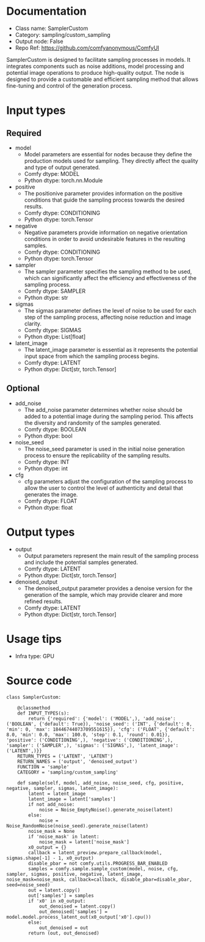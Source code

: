 # Documentation
- Class name: SamplerCustom
- Category: sampling/custom_sampling
- Output node: False
- Repo Ref: https://github.com/comfyanonymous/ComfyUI

SamplerCustom is designed to facilitate sampling processes in models. It integrates components such as noise additions, model processing and potential image operations to produce high-quality output. The node is designed to provide a customable and efficient sampling method that allows fine-tuning and control of the generation process.

# Input types
## Required
- model
    - Model parameters are essential for nodes because they define the production models used for sampling. They directly affect the quality and type of output generated.
    - Comfy dtype: MODEL
    - Python dtype: torch.nn.Module
- positive
    - The positionive parameter provides information on the positive conditions that guide the sampling process towards the desired results.
    - Comfy dtype: CONDITIONING
    - Python dtype: torch.Tensor
- negative
    - Negative parameters provide information on negative orientation conditions in order to avoid undesirable features in the resulting samples.
    - Comfy dtype: CONDITIONING
    - Python dtype: torch.Tensor
- sampler
    - The sampler parameter specifies the sampling method to be used, which can significantly affect the efficiency and effectiveness of the sampling process.
    - Comfy dtype: SAMPLER
    - Python dtype: str
- sigmas
    - The sigmas parameter defines the level of noise to be used for each step of the sampling process, affecting noise reduction and image clarity.
    - Comfy dtype: SIGMAS
    - Python dtype: List[float]
- latent_image
    - The latent_image parameter is essential as it represents the potential input space from which the sampling process begins.
    - Comfy dtype: LATENT
    - Python dtype: Dict[str, torch.Tensor]
## Optional
- add_noise
    - The add_noise parameter determines whether noise should be added to a potential image during the sampling period. This affects the diversity and randomity of the samples generated.
    - Comfy dtype: BOOLEAN
    - Python dtype: bool
- noise_seed
    - The noise_seed parameter is used in the initial noise generation process to ensure the replicability of the sampling results.
    - Comfy dtype: INT
    - Python dtype: int
- cfg
    - cfg parameters adjust the configuration of the sampling process to allow the user to control the level of authenticity and detail that generates the image.
    - Comfy dtype: FLOAT
    - Python dtype: float

# Output types
- output
    - Output parameters represent the main result of the sampling process and include the potential samples generated.
    - Comfy dtype: LATENT
    - Python dtype: Dict[str, torch.Tensor]
- denoised_output
    - The denoised_output parameter provides a denoise version for the generation of the sample, which may provide clearer and more refined results.
    - Comfy dtype: LATENT
    - Python dtype: Dict[str, torch.Tensor]

# Usage tips
- Infra type: GPU

# Source code
```
class SamplerCustom:

    @classmethod
    def INPUT_TYPES(s):
        return {'required': {'model': ('MODEL',), 'add_noise': ('BOOLEAN', {'default': True}), 'noise_seed': ('INT', {'default': 0, 'min': 0, 'max': 18446744073709551615}), 'cfg': ('FLOAT', {'default': 8.0, 'min': 0.0, 'max': 100.0, 'step': 0.1, 'round': 0.01}), 'positive': ('CONDITIONING',), 'negative': ('CONDITIONING',), 'sampler': ('SAMPLER',), 'sigmas': ('SIGMAS',), 'latent_image': ('LATENT',)}}
    RETURN_TYPES = ('LATENT', 'LATENT')
    RETURN_NAMES = ('output', 'denoised_output')
    FUNCTION = 'sample'
    CATEGORY = 'sampling/custom_sampling'

    def sample(self, model, add_noise, noise_seed, cfg, positive, negative, sampler, sigmas, latent_image):
        latent = latent_image
        latent_image = latent['samples']
        if not add_noise:
            noise = Noise_EmptyNoise().generate_noise(latent)
        else:
            noise = Noise_RandomNoise(noise_seed).generate_noise(latent)
        noise_mask = None
        if 'noise_mask' in latent:
            noise_mask = latent['noise_mask']
        x0_output = {}
        callback = latent_preview.prepare_callback(model, sigmas.shape[-1] - 1, x0_output)
        disable_pbar = not comfy.utils.PROGRESS_BAR_ENABLED
        samples = comfy.sample.sample_custom(model, noise, cfg, sampler, sigmas, positive, negative, latent_image, noise_mask=noise_mask, callback=callback, disable_pbar=disable_pbar, seed=noise_seed)
        out = latent.copy()
        out['samples'] = samples
        if 'x0' in x0_output:
            out_denoised = latent.copy()
            out_denoised['samples'] = model.model.process_latent_out(x0_output['x0'].cpu())
        else:
            out_denoised = out
        return (out, out_denoised)
```